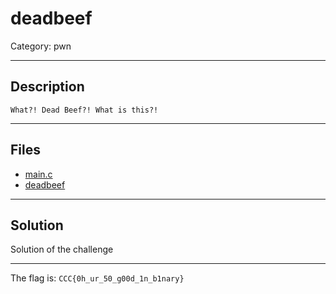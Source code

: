 # deadbeef
Category: pwn

---
## Description
```
What?! Dead Beef?! What is this?!
```

---
## Files
- [main.c](files/main.c)
- [deadbeef](files/deadbeef)

---
## Solution
Solution of the challenge

---
The flag is: `CCC{0h_ur_50_g00d_1n_b1nary}`